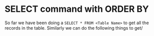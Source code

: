 # SELECT command with ORDER BY

So far we have been doing a `SELECT * FROM <Table Name>` to get all the records in the table. Similarly we can do the following things to get/